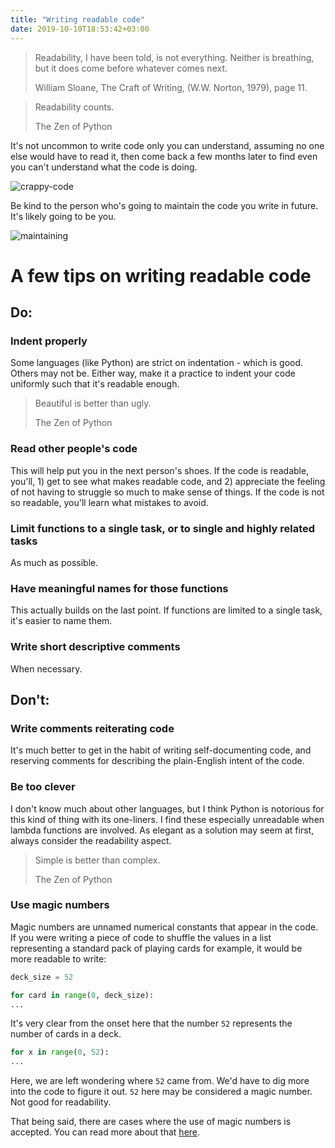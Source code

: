```yaml
---
title: "Writing readable code"
date: 2019-10-10T18:53:42+03:00
---
```


> Readability, I have been told, is not everything. Neither is breathing, but it does come before whatever comes next. <footer>William Sloane, The Craft of Writing, (W.W. Norton, 1979), page 11.</footer>

<span></span>

> Readability counts. <footer>The Zen of Python</footer>

It's not uncommon to write code only you can understand, assuming no one else would have to read it, then come back a few months later to find even you can't understand what the code is doing.

![crappy-code](../images/who-wrote-this-crap-code.png)

Be kind to the person who's going to maintain the code you write in future. It's likely going to be you.

![maintaining](../images/maintain.jpg)

# A few tips on writing readable code

## Do:

### Indent properly

Some languages (like Python) are strict on indentation - which is good. Others may not be. Either way, make it a practice to indent your code uniformly such that it's readable enough.

> Beautiful is better than ugly. <footer>The Zen of Python</footer>

### Read other people's code

This will help put you in the next person's shoes. If the code is readable, you'll, 1) get to see what makes readable code, and 2) appreciate the feeling of not having to struggle so much to make sense of things. If the code is not so readable, you'll learn what mistakes to avoid.

### Limit functions to a single task, or to single and highly related tasks

As much as possible.

### Have meaningful names for those functions

This actually builds on the last point. If functions are limited to a single task, it's easier to name them.

### Write short descriptive comments

When necessary.

## Don't:

### Write comments reiterating code

It's much better to get in the habit of writing self-documenting code, and reserving comments for describing the plain-English intent of the code.

### Be too clever

I don't know much about other languages, but I think Python is notorious for this kind of thing with its one-liners. I find these especially unreadable when lambda functions are involved. As elegant as a solution may seem at first, always consider the readability aspect.

> Simple is better than complex. <footer>The Zen of Python</footer>

### Use magic numbers

Magic numbers are unnamed numerical constants that appear in the code. If you were writing a piece of code to shuffle the values in a list representing a standard pack of playing cards for example, it would be more readable to write:

```py
deck_size = 52

for card in range(0, deck_size):
...
```

It's very clear from the onset here that the number `52` represents the number of cards in a deck.

```py
for x in range(0, 52):
...
```

Here, we are left wondering where `52` came from. We'd have to dig more into the code to figure it out. `52` here may be considered a magic number. Not good for readability.

That being said, there are cases where the use of magic numbers is accepted. You can read more about that <a href="https://en.wikipedia.org/wiki/Magic_number_(programming)#Accepted_limited_use_of_magic_numbers" target="_blank">here</a>.
